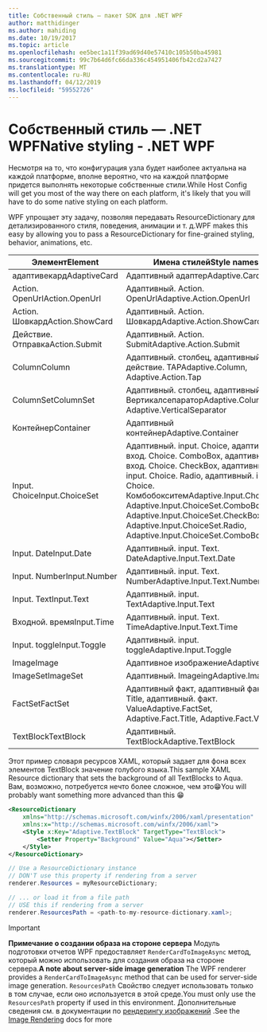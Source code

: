 ```yaml
---
title: Собственный стиль — пакет SDK для .NET WPF
author: matthidinger
ms.author: mahiding
ms.date: 10/19/2017
ms.topic: article
ms.openlocfilehash: ee5bec1a11f39ad69d40e57410c105b50ba45981
ms.sourcegitcommit: 99c7b64d6fc66da336c454951406fb42cd2a7427
ms.translationtype: MT
ms.contentlocale: ru-RU
ms.lasthandoff: 04/12/2019
ms.locfileid: "59552726"
---
```

# <a name="native-styling---net-wpf"></a><span data-ttu-id="4c9f0-102">Собственный стиль — .NET WPF</span><span class="sxs-lookup"><span data-stu-id="4c9f0-102">Native styling - .NET WPF</span></span>

<span data-ttu-id="4c9f0-103">Несмотря на то, что конфигурация узла будет наиболее актуальна на каждой платформе, вполне вероятно, что на каждой платформе придется выполнять некоторые собственные стили.</span><span class="sxs-lookup"><span data-stu-id="4c9f0-103">While Host Config will get you most of the way there on each platform, it's likely that you will have to do some native styling on each platform.</span></span> 

<span data-ttu-id="4c9f0-104">WPF упрощает эту задачу, позволяя передавать ResourceDictionary для детализированного стиля, поведения, анимации и т. д.</span><span class="sxs-lookup"><span data-stu-id="4c9f0-104">WPF makes this easy by allowing you to pass a ResourceDictionary for fine-grained styling, behavior, animations, etc.</span></span>

| <span data-ttu-id="4c9f0-105">Элемент</span><span class="sxs-lookup"><span data-stu-id="4c9f0-105">Element</span></span> | <span data-ttu-id="4c9f0-106">Имена стилей</span><span class="sxs-lookup"><span data-stu-id="4c9f0-106">Style names</span></span> |
|---|---|
| <span data-ttu-id="4c9f0-107">адаптивекард</span><span class="sxs-lookup"><span data-stu-id="4c9f0-107">AdaptiveCard</span></span> | <span data-ttu-id="4c9f0-108">Адаптивный адаптер</span><span class="sxs-lookup"><span data-stu-id="4c9f0-108">Adaptive.Card</span></span>| 
| <span data-ttu-id="4c9f0-109">Action. OpenUrl</span><span class="sxs-lookup"><span data-stu-id="4c9f0-109">Action.OpenUrl</span></span>  | <span data-ttu-id="4c9f0-110">Адаптивный. Action. OpenUrl</span><span class="sxs-lookup"><span data-stu-id="4c9f0-110">Adaptive.Action.OpenUrl</span></span>  |
| <span data-ttu-id="4c9f0-111">Action. Шовкард</span><span class="sxs-lookup"><span data-stu-id="4c9f0-111">Action.ShowCard</span></span> | <span data-ttu-id="4c9f0-112">Адаптивный. Action. Шовкард</span><span class="sxs-lookup"><span data-stu-id="4c9f0-112">Adaptive.Action.ShowCard</span></span> |
| <span data-ttu-id="4c9f0-113">Действие. Отправка</span><span class="sxs-lookup"><span data-stu-id="4c9f0-113">Action.Submit</span></span>  | <span data-ttu-id="4c9f0-114">Адаптивный. Action. Submit</span><span class="sxs-lookup"><span data-stu-id="4c9f0-114">Adaptive.Action.Submit</span></span>  |
| <span data-ttu-id="4c9f0-115">Column</span><span class="sxs-lookup"><span data-stu-id="4c9f0-115">Column</span></span> | <span data-ttu-id="4c9f0-116">Адаптивный. столбец, адаптивный. действие. TAP</span><span class="sxs-lookup"><span data-stu-id="4c9f0-116">Adaptive.Column, Adaptive.Action.Tap</span></span> |
| <span data-ttu-id="4c9f0-117">ColumnSet</span><span class="sxs-lookup"><span data-stu-id="4c9f0-117">ColumnSet</span></span> | <span data-ttu-id="4c9f0-118">Адаптивный. столбец, адаптивный. Вертикалсепаратор</span><span class="sxs-lookup"><span data-stu-id="4c9f0-118">Adaptive.ColumnSet, Adaptive.VerticalSeparator</span></span> |
| <span data-ttu-id="4c9f0-119">Контейнер</span><span class="sxs-lookup"><span data-stu-id="4c9f0-119">Container</span></span> | <span data-ttu-id="4c9f0-120">Адаптивный контейнер</span><span class="sxs-lookup"><span data-stu-id="4c9f0-120">Adaptive.Container</span></span>|
| <span data-ttu-id="4c9f0-121">Input. Choice</span><span class="sxs-lookup"><span data-stu-id="4c9f0-121">Input.ChoiceSet</span></span> | <span data-ttu-id="4c9f0-122">Адаптивный. input. Choice, адаптивный вход. Choice. ComboBox, адаптивный вход. Choice. CheckBox, адаптивный. input. Choice. Radio, адаптивный. input. Choice. Комбобокситем</span><span class="sxs-lookup"><span data-stu-id="4c9f0-122">Adaptive.Input.ChoiceSet,  Adaptive.Input.ChoiceSet.ComboBox, Adaptive.Input.ChoiceSet.CheckBox,  Adaptive.Input.ChoiceSet.Radio,  Adaptive.Input.ChoiceSet.ComboBoxItem</span></span> |
| <span data-ttu-id="4c9f0-123">Input. Date</span><span class="sxs-lookup"><span data-stu-id="4c9f0-123">Input.Date</span></span> | <span data-ttu-id="4c9f0-124">Адаптивный. input. Text. Date</span><span class="sxs-lookup"><span data-stu-id="4c9f0-124">Adaptive.Input.Text.Date</span></span>
| <span data-ttu-id="4c9f0-125">Input. Number</span><span class="sxs-lookup"><span data-stu-id="4c9f0-125">Input.Number</span></span> | <span data-ttu-id="4c9f0-126">Адаптивный. input. Text. Number</span><span class="sxs-lookup"><span data-stu-id="4c9f0-126">Adaptive.Input.Text.Number</span></span> |
| <span data-ttu-id="4c9f0-127">Input. Text</span><span class="sxs-lookup"><span data-stu-id="4c9f0-127">Input.Text</span></span> | <span data-ttu-id="4c9f0-128">Адаптивный. input. Text</span><span class="sxs-lookup"><span data-stu-id="4c9f0-128">Adaptive.Input.Text</span></span> |
| <span data-ttu-id="4c9f0-129">Входной. время</span><span class="sxs-lookup"><span data-stu-id="4c9f0-129">Input.Time</span></span> | <span data-ttu-id="4c9f0-130">Адаптивный. input. Text. Time</span><span class="sxs-lookup"><span data-stu-id="4c9f0-130">Adaptive.Input.Text.Time</span></span> |
| <span data-ttu-id="4c9f0-131">Input. toggle</span><span class="sxs-lookup"><span data-stu-id="4c9f0-131">Input.Toggle</span></span>| <span data-ttu-id="4c9f0-132">Адаптивный. input. toggle</span><span class="sxs-lookup"><span data-stu-id="4c9f0-132">Adaptive.Input.Toggle</span></span>|
| <span data-ttu-id="4c9f0-133">Image</span><span class="sxs-lookup"><span data-stu-id="4c9f0-133">Image</span></span>  | <span data-ttu-id="4c9f0-134">Адаптивное изображение</span><span class="sxs-lookup"><span data-stu-id="4c9f0-134">Adaptive.Image</span></span> |
| <span data-ttu-id="4c9f0-135">ImageSet</span><span class="sxs-lookup"><span data-stu-id="4c9f0-135">ImageSet</span></span>  | <span data-ttu-id="4c9f0-136">Адаптивный. Imageing</span><span class="sxs-lookup"><span data-stu-id="4c9f0-136">Adaptive.ImageSet</span></span> |
| <span data-ttu-id="4c9f0-137">FactSet</span><span class="sxs-lookup"><span data-stu-id="4c9f0-137">FactSet</span></span> | <span data-ttu-id="4c9f0-138">Адаптивный факт, адаптивный факт. Title, адаптивный. факт. Value</span><span class="sxs-lookup"><span data-stu-id="4c9f0-138">Adaptive.FactSet, Adaptive.Fact.Title, Adaptive.Fact.Value</span></span> |
| <span data-ttu-id="4c9f0-139">TextBlock</span><span class="sxs-lookup"><span data-stu-id="4c9f0-139">TextBlock</span></span>  | <span data-ttu-id="4c9f0-140">Адаптивный. TextBlock</span><span class="sxs-lookup"><span data-stu-id="4c9f0-140">Adaptive.TextBlock</span></span> |

<span data-ttu-id="4c9f0-141">Этот пример словаря ресурсов XAML, который задает для фона всех элементов TextBlock значение голубого языка.</span><span class="sxs-lookup"><span data-stu-id="4c9f0-141">This sample XAML Resource dictionary that sets the background of all TextBlocks to Aqua.</span></span> <span data-ttu-id="4c9f0-142">Вам, возможно, потребуется нечто более сложное, чем это😁</span><span class="sxs-lookup"><span data-stu-id="4c9f0-142">You will probably want something more advanced than this 😁</span></span>

```xml
<ResourceDictionary
    xmlns="http://schemas.microsoft.com/winfx/2006/xaml/presentation" 
    xmlns:x="http://schemas.microsoft.com/winfx/2006/xaml">
    <Style x:Key="Adaptive.TextBlock" TargetType="TextBlock">
        <Setter Property="Background" Value="Aqua"></Setter>
    </Style>
</ResourceDictionary>
```
```csharp
// Use a ResourceDictionary instance
// DON'T use this property if rendering from a server
renderer.Resources = myResourceDictionary;

// ... or load it from a file path
// USE this if rendering from a server
renderer.ResourcesPath = <path-to-my-resource-dictionary.xaml>;
```

> [!IMPORTANT]
> <span data-ttu-id="4c9f0-143">**Примечание о создании образа на стороне сервера** Модуль подготовки отчетов WPF предоставляет `RenderCardToImageAsync` метод, который можно использовать для создания образа на стороне сервера.</span><span class="sxs-lookup"><span data-stu-id="4c9f0-143">**A note about server-side image generation** The WPF renderer provides a `RenderCardToImageAsync` method that can be used for server-side image generation.</span></span> <span data-ttu-id="4c9f0-144">`ResourcesPath` Свойство следует использовать только в том случае, если оно используется в этой среде.</span><span class="sxs-lookup"><span data-stu-id="4c9f0-144">You must only use the `ResourcesPath` property if used in this environment.</span></span> <span data-ttu-id="4c9f0-145">Дополнительные сведения см. в документации по [рендерингу изображений](../net-image/getting-started.md) .</span><span class="sxs-lookup"><span data-stu-id="4c9f0-145">See the [Image Rendering](../net-image/getting-started.md) docs for more</span></span>